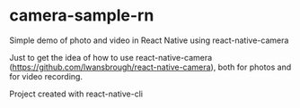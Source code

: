 # camera-sample-rn
Simple demo of photo and video in React Native using react-native-camera

Just to get the idea of how to use react-native-camera (https://github.com/lwansbrough/react-native-camera), both for photos and for video recording.

Project created with react-native-cli
